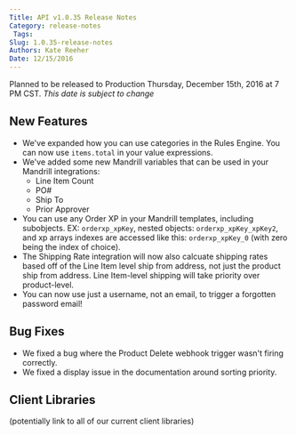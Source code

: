 ```yaml
---
Title: API v1.0.35 Release Notes
Category: release-notes
 Tags: 
Slug: 1.0.35-release-notes
Authors: Kate Reeher
Date: 12/15/2016
---
```


Planned to be released to Production Thursday, December 15th, 2016 at 7 PM CST. _This date is subject to change_

## New Features
- We've expanded how you can use categories in the Rules Engine. You can now use `items.total` in your value expressions. 
- We've added some new Mandrill variables that can be used in your Mandrill integrations:
    + Line Item Count
    + PO#
    + Ship To
    + Prior Approver
- You can use any Order XP in your Mandrill templates, including subobjects. EX: `orderxp_xpKey`, nested objects: `orderxp_xpKey_xpKey2`, and xp arrays indexes are accessed like this: `orderxp_xpKey_0` (with zero being the index of choice).
- The Shipping Rate integration will now also calcuate shipping rates based off of the Line Item level ship from address, not just the product ship from address. Line Item-level shipping will take priority over product-level.
- You can now use just a username, not an email, to trigger a forgotten password email!


## Bug Fixes
- We fixed a bug where the Product Delete webhook trigger wasn't firing correctly.
- We fixed a display issue in the documentation around sorting priority.


## Client Libraries
(potentially link to all of our current client libraries)

